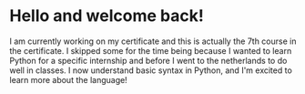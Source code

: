 # Hello and welcome back!

I am currently working on my certificate and this is actually the 7th course in the certificate. 
I skipped some for the time being because I wanted to learn Python for a specific internship and
before I went to the netherlands to do well in classes. I now understand basic syntax in Python, and I'm excited
to learn more about the language!
